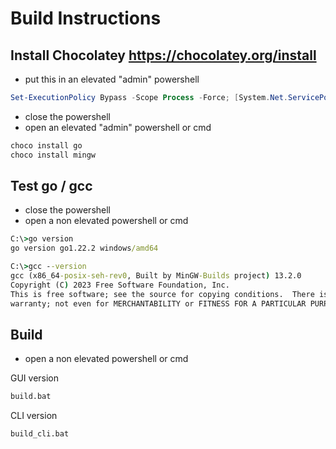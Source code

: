 # Build Instructions

## Install Chocolatey <https://chocolatey.org/install>

- put this in an elevated "admin" powershell

```powershell
Set-ExecutionPolicy Bypass -Scope Process -Force; [System.Net.ServicePointManager]::SecurityProtocol = [System.Net.ServicePointManager]::SecurityProtocol -bor 3072; iex ((New-Object System.Net.WebClient).DownloadString('https://community.chocolatey.org/install.ps1'))
```

- close the powershell
- open an elevated "admin" powershell or cmd

```powershell
choco install go
choco install mingw
```

## Test go / gcc

- close the powershell
- open a non elevated powershell or cmd

```cmd
C:\>go version
go version go1.22.2 windows/amd64

C:\>gcc --version
gcc (x86_64-posix-seh-rev0, Built by MinGW-Builds project) 13.2.0
Copyright (C) 2023 Free Software Foundation, Inc.
This is free software; see the source for copying conditions.  There is NO
warranty; not even for MERCHANTABILITY or FITNESS FOR A PARTICULAR PURPOSE.
```

## Build

- open a non elevated powershell or cmd

GUI version

```cmd
build.bat
```

CLI version

```cmd
build_cli.bat
```
